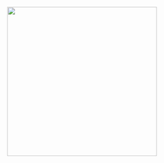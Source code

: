 <p align="center">
  <img src="http://mipsprotection.com/wp-content/uploads/2018/05/mips-logo-for-web.svg" width="350"/>
</p>
